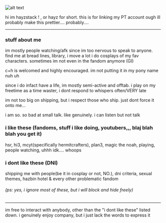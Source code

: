 ![alt text](https://i.imgur.com/9VEqGVu.jpeg "writing on the wall by will stetson")

hi im hayzstack ! , or hayz for short.
this is for linking my PT account ough
ill probably make this prettier.... probably....

---

### stuff about me
im mostly people watching/afk since im too nervous to speak to anyone. find me at bread lines, library, i move a lot
i do cosplays of my fav characters. sometimes im not even in the fandom anymore (GI)

c+h is welcomed and highly encouraged. im not putting it in my pony name nuh uh

since i do infact have a life, im mostly semi-active and offtab. i play on my freetime as a time waster, i dont respond to whispers often/VERY late

im not too big on shipping, but i respect those who ship. just dont force it onto me... 

i am so. so bad at small talk. like genuinely. i can listen but not talk


### i like these (fandoms, stuff i like doing, youtubers,,, blaj blah blah you get it)
hsr, hi3, mcyt(specifically hermitcrafters), plan3, magic the noah, playing, people watching, uhhh idk.... whoops

### i dont like these (DNI)

shipping me with people(be it in cosplay or not, NO.), dni criteria, sexual themes, hazbin hotel & every other problematic fandom
###### (ps: yes, i ignore most of these, but i will block and hide freely)

---

im free to interact with anybody, other than the "i dont like these" listed down. i genuinely enjoy company, but i just lack the words to express it 
<!---
hayzstack/hayzstack is a ✨ special ✨ repository because its `README.md` (this file) appears on your GitHub profile.
You can click the Preview link to take a look at your changes.
--->

